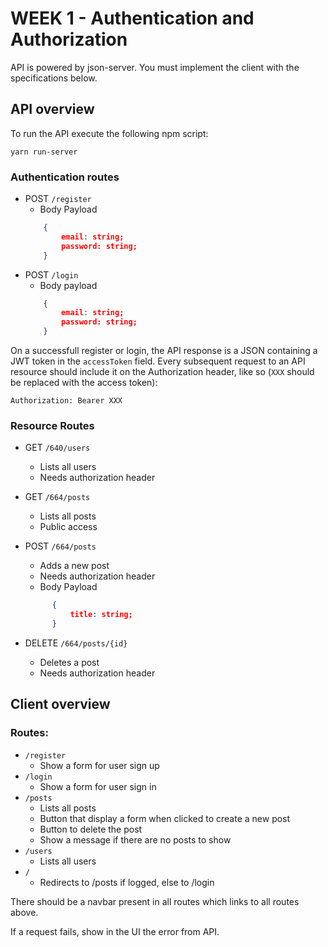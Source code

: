 # WEEK 1 - Authentication and Authorization

API is powered by json-server. You must implement the client with the specifications below.

## API overview 

To run the API execute the following npm script:

``yarn run-server``

### Authentication routes
- POST ``/register``
    - Body Payload
    ```json
        {
            email: string;
            password: string;
        }
    ```
- POST ``/login``
    - Body payload
    ```json
        {
            email: string;
            password: string;
        }
    ```

On a successfull register or login, the API response is a JSON containing a JWT token in the ``accessToken`` field. Every subsequent request to an API resource should include it on the Authorization header, like so (``XXX`` should be replaced with the access token):

``Authorization: Bearer XXX``

### Resource Routes

- GET ``/640/users``
  - Lists all users
  - Needs authorization header

- GET ``/664/posts``
  - Lists all posts
  - Public access

- POST ``/664/posts``
  - Adds a new post
  - Needs authorization header
  - Body Payload
  ```json
        {
            title: string;
        }
    ```

- DELETE ``/664/posts/{id}``
  - Deletes a post
  - Needs authorization header

## Client overview

### Routes:

- ``/register``
    - Show a form for user sign up
- ``/login``
    - Show a form for user sign in
- ``/posts``
    - Lists all posts
    - Button that display a form when clicked to create a new post
    - Button to delete the post
    - Show a message if there are no posts to show
- ``/users``
    - Lists all users
- ``/``
    - Redirects to /posts if logged, else to /login

There should be a navbar present in all routes which links to all routes above.

If a request fails, show in the UI the error from API.